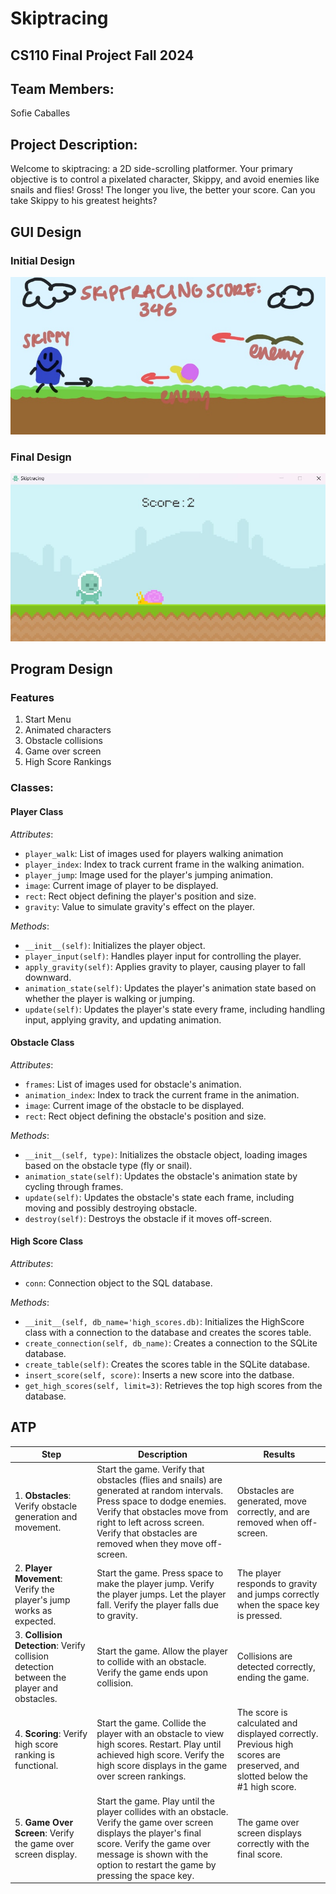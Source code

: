 # Skiptracing

## CS110 Final Project Fall 2024 

## Team Members: 
Sofie Caballes 

## Project Description: 
Welcome to skiptracing: a 2D side-scrolling platformer. Your primary objective is to control a pixelated character, Skippy, and avoid enemies like snails and flies! Gross! The longer you live, the better your score. Can you take Skippy to his greatest heights? 

## GUI Design 

### Initial Design  
![initial gui](assets/gui.jpg) 

### Final Design 
![final gui](assets/finalgui.jpg) 

## Program Design

### Features 
1. Start Menu
2. Animated characters
3. Obstacle collisions 
4. Game over screen 
5. High Score Rankings   

### Classes: 
#### Player Class 
*Attributes*: 
- `player_walk`: List of images used for players walking animation 
- `player_index`: Index to track current frame in the walking animation. 
- `player_jump`: Image used for the player's jumping animation. 
- `image`: Current image of player to be displayed. 
- `rect`: Rect object defining the player's position and size. 
- `gravity`: Value to simulate gravity's effect on the player. 

*Methods*: 
- `__init__(self)`: Initializes the player object. 
- `player_input(self)`: Handles player input for controlling the player. 
- `apply_gravity(self)`: Applies gravity to player, causing player to fall downward. 
- `animation_state(self)`: Updates the player's animation state based on whether the player is walking or jumping. 
- `update(self)`: Updates the player's state every frame, including handling input, applying gravity, and updating animation. 

#### Obstacle Class 
*Attributes*: 
- `frames`: List of images used for obstacle's animation.
- `animation_index`: Index to track the current frame in the animation. 
- `image`: Current image of the obstacle to be displayed. 
- `rect`: Rect object defining the obstacle's position and size. 

*Methods*: 
- `__init__(self, type)`: Initializes the obstacle object, loading images based on the obstacle type (fly or snail). 
- `animation_state(self)`: Updates the obstacle's animation state by cycling through frames. 
- `update(self)`: Updates the obstacle's state each frame, including moving and possibly destroying obstacle. 
- `destroy(self)`: Destroys the obstacle if it moves off-screen. 

#### High Score Class 
*Attributes*: 
- `conn`: Connection object to the SQL database. 

*Methods*: 
- `__init__(self, db_name='high_scores.db)`: Initializes the HighScore class with a connection to the database and creates the scores table.
- `create_connection(self, db_name)`: Creates a connection to the SQLite database. 
- `create_table(self)`: Creates the scores table in the SQLite database. 
- `insert_score(self, score)`: Inserts a new score into the datbase.
- `get_high_scores(self, limit=3)`: Retrieves the top high scores from the database. 

## ATP 

| Step | Description | Results | 
| --- | --- | --- | 
| 1. **Obstacles**: Verify obstacle generation and movement. | Start the game. Verify that obstacles (flies and snails) are generated at random intervals. Press space to dodge enemies. Verify that obstacles move from right to left across screen. Verify that obstacles are removed when they move off-screen.  | Obstacles are generated, move correctly, and are removed when off-screen. | 
| 2. **Player Movement**: Verify the player's jump works as expected. | Start the game. Press space to make the player jump. Verify the player jumps. Let the player fall. Verify the player falls due to gravity. | The player responds to gravity and jumps correctly when the space key is pressed. | 
| 3. **Collision Detection**: Verify collision detection between the player and obstacles. | Start the game. Allow the player to collide with an obstacle. Verify the game ends upon collision. |Collisions are detected correctly, ending the game.  | 
| 4. **Scoring**: Verify high score ranking is functional. | Start the game. Collide the player with an obstacle to view high scores. Restart. Play until achieved high score. Verify the high score displays in the game over screen rankings.| The score is calculated and displayed correctly. Previous high scores are preserved, and slotted below the #1 high score. | 
| 5. **Game Over Screen**: Verify the game over screen display.  | Start the game. Play until the player collides with an obstacle. Verify the game over screen displays the player's final score. Verify the game over message is shown with the option to restart the game by pressing the space key. |The game over screen displays correctly with the final score. | 

